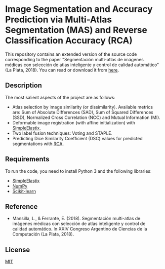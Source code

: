 # Image Segmentation and Accuracy Prediction via Multi-Atlas Segmentation (MAS) and Reverse Classification Accuracy (RCA)

This repository contains an extended version of the source code corresponding to the paper "Segmentación multi-atlas de imágenes médicas con selección de atlas inteligente y control de calidad automático" (La Plata, 2018). You can read or download it from [here](http://sedici.unlp.edu.ar/handle/10915/73180).

## Description
The most salient aspects of the project are as follows:
- Atlas selection by image similarity (or dissimilarity). Available metrics are: Sum of Absolute Differences (SAD), Sum of Squared Differences (SSD), Normalized Cross Correlation (NCC) and Mutual Information (MI). 
- Deformable image registration (with affine initialization) with [SimpleElastix](https://simpleelastix.github.io/).
- Two label fusion techniques: Voting and STAPLE.
- Predicting Dice Similarity Coefficient (DSC) values for predicted segmentations with [RCA](https://arxiv.org/abs/1702.03407).

## Requirements
To run the code, you need to install Python 3 and the following libraries:
- [SimpleElastix](https://simpleelastix.github.io/)
- [NumPy](https://numpy.org/)
- [Scikit-learn](https://scikit-learn.org/stable/)

## Reference
- Mansilla, L., & Ferrante, E. (2018). Segmentación multi-atlas de imágenes médicas con selección de atlas inteligente y control de calidad automático. In XXIV Congreso Argentino de Ciencias de la Computación (La Plata, 2018).

## License
[MIT](https://choosealicense.com/licenses/mit/)

